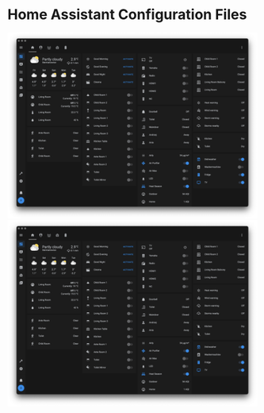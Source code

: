 #  Home Assistant Configuration Files

![HA.png](images/HA.png)
![HA-zigbbe-mesh.png](images/HA.png)